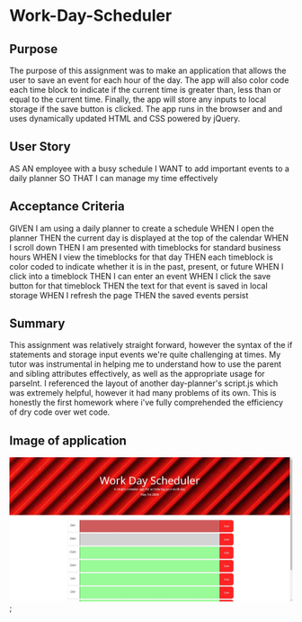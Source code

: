 # Work-Day-Scheduler

## Purpose
The purpose of this assignment was to make an application that allows the user to save an event for each hour of the day. The app will also color code each time block to indicate if the current time is greater than, less than or equal to the current time.
Finally, the app will store any inputs to local storage if the save button is clicked.
The app runs in the browser and and uses dynamically updated HTML and CSS powered by jQuery. 

## User Story
AS AN employee with a busy schedule
I WANT to add important events to a daily planner
SO THAT I can manage my time effectively

## Acceptance Criteria
GIVEN I am using a daily planner to create a schedule
WHEN I open the planner
THEN the current day is displayed at the top of the calendar
WHEN I scroll down
THEN I am presented with timeblocks for standard business hours
WHEN I view the timeblocks for that day
THEN each timeblock is color coded to indicate whether it is in the past, present, or future
WHEN I click into a timeblock
THEN I can enter an event
WHEN I click the save button for that timeblock
THEN the text for that event is saved in local storage
WHEN I refresh the page
THEN the saved events persist

## Summary 
This assignment was relatively straight forward, however the syntax of the if statements and storage input events we're quite challenging at times. My tutor was instrumental in helping me to understand how to use the parent and sibling attributes effectively, as well as the appropriate usage for parseInt. I referenced the layout of another day-planner's script.js which was extremely helpful, however it had many problems of its own. This is honestly the first homework where i've fully comprehended the efficiency of dry code over wet code. 

## Image of application 
![Image of work-day-scheduler](/assets/images/work-day-schedule-pic.jpg); 
